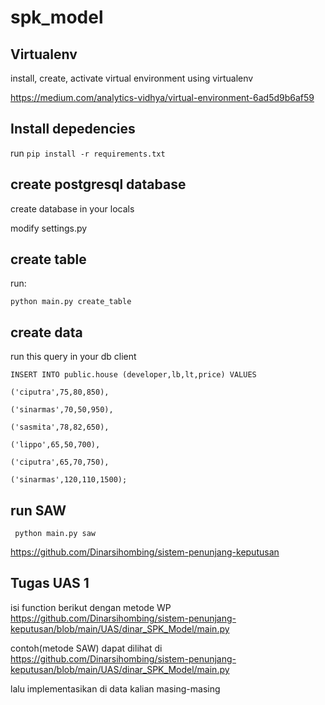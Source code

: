
# spk_model

  

## Virtualenv

install, create, activate virtual environment using virtualenv

https://medium.com/analytics-vidhya/virtual-environment-6ad5d9b6af59

## Install depedencies
run `pip install -r requirements.txt`

  

## create postgresql database

create database in your locals

modify settings.py 
  

## create table

run:

    python main.py create_table

  

## create data

run this query in your db client

    INSERT INTO public.house (developer,lb,lt,price) VALUES
    
    ('ciputra',75,80,850),
    
    ('sinarmas',70,50,950),
    
    ('sasmita',78,82,650),
    
    ('lippo',65,50,700),
    
    ('ciputra',65,70,750),
    
    ('sinarmas',120,110,1500);


## run SAW

     python main.py saw
https://github.com/Dinarsihombing/sistem-penunjang-keputusan

## Tugas UAS 1
isi function berikut dengan metode WP
https://github.com/Dinarsihombing/sistem-penunjang-keputusan/blob/main/UAS/dinar_SPK_Model/main.py

contoh(metode SAW) dapat dilihat di 
https://github.com/Dinarsihombing/sistem-penunjang-keputusan/blob/main/UAS/dinar_SPK_Model/main.py

lalu implementasikan di data kalian masing-masing